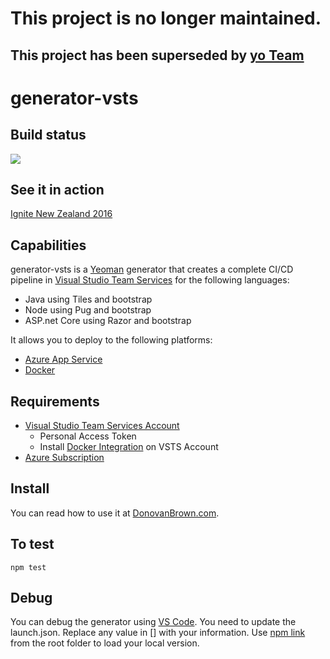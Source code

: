 # This project is no longer maintained.
## This project has been superseded by [yo Team](https://github.com/DarqueWarrior/generator-team)


# generator-vsts

## Build status
![](https://dlb.visualstudio.com/_apis/public/build/definitions/40202688-4713-4e5d-85ea-958146d71db6/53/badge)

## See it in action
[Ignite New Zealand 2016](https://channel9.msdn.com/Events/Ignite/New-Zealand-2016/M328)

## Capabilities
generator-vsts is a [Yeoman](http://yeoman.io/) generator that creates a complete CI/CD pipeline in [Visual Studio Team Services](https://www.visualstudio.com/vsts-test/) for the following languages:
- Java using Tiles and bootstrap
- Node using Pug and bootstrap
- ASP.net Core using Razor and bootstrap

It allows you to deploy to the following platforms:
- [Azure App Service](https://azure.microsoft.com/en-us/services/app-service/web/)
- [Docker](https://www.docker.com/)

## Requirements
- [Visual Studio Team Services Account](https://app.vsaex.visualstudio.com/profile/account)
   - Personal Access Token
   - Install [Docker Integration](https://marketplace.visualstudio.com/items?itemName=ms-vscs-rm.docker) on VSTS Account
- [Azure Subscription](https://azure.microsoft.com/en-us/free/)

## Install
You can read how to use it at [DonovanBrown.com](http://www.donovanbrown.com/post/2016/11/02/yo-vsts). 

## To test
`npm test`

## Debug
You can debug the generator using [VS Code](http://code.visualstudio.com/). You need to update the launch.json. Replace any value in [] with your information.  Use [npm link](https://docs.npmjs.com/cli/link) from the root folder to load your local version.
